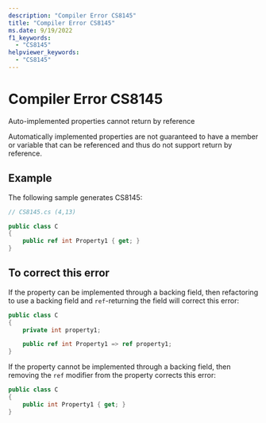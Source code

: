 ```yaml
---
description: "Compiler Error CS8145"
title: "Compiler Error CS8145"
ms.date: 9/19/2022
f1_keywords:
  - "CS8145"
helpviewer_keywords:
  - "CS8145"
---
```

# Compiler Error CS8145

Auto-implemented properties cannot return by reference

Automatically implemented properties are not guaranteed to have a member or variable that can be referenced and thus do not support return by reference.

## Example

 The following sample generates CS8145:

```csharp
// CS8145.cs (4,13)

public class C
{
    public ref int Property1 { get; }
}
```

## To correct this error

If the property can be implemented through a backing field, then refactoring to use a backing field and `ref`-returning the field will correct this error:

```csharp
public class C
{
    private int property1;

    public ref int Property1 => ref property1;
}
```

If the property cannot be implemented through a backing field, then removing the `ref` modifier from the property corrects this error:

```csharp
public class C
{
    public int Property1 { get; }
}
```
